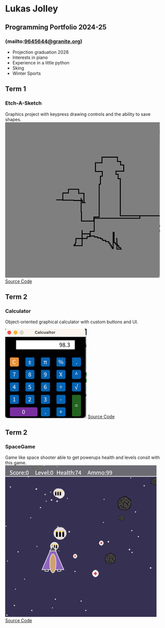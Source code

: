 # Lukas Jolley
## Programming Portfolio 2024-25
### (mailto:9645644@granite.org)

* Projection graduation 2028
* Interests in piano
* Experience in a little python
* Sking
* Winter Sports
  
## Term 1
### Etch-A-Sketch
Graphics project with keypress drawing controls and the ability to save shapes.
![Running App](https://github.com/Lukas-01242/progamingportfolio2025-a2/blob/main/images/Screenshot%202024-11-04%20at%2010.14.26%20AM.png?raw=true)
[Source Code](https://github.com/Lukas-01242/progamingportfolio2025-a2/blob/main/src/etchAScetch/etchAScetch.pde)


## Term 2
### Calculator
Object-oriented graphical calculator with custom buttons and UI.  

![Running App](https://github.com/Lukas-01242/progamingportfolio2025-a2/blob/main/images/Calc1.png?raw=true)
[Source Code](https://github.com/Lukas-01242/progamingportfolio2025-a2/tree/main/src/Calcualtor)

## Term 2 
### SpaceGame
Game like space shooter able to get powerups  health and levels consit with this game.
![Running App](https://github.com/Lukas-01242/progamingportfolio2025-a2/blob/main/images/spacegame.png?raw=true)
[Source Code](https://github.com/Lukas-01242/progamingportfolio2025-a2/tree/main/src/SpaceGame)
